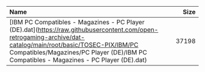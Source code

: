 |Name|Size|
|:---|---:|
|[IBM PC Compatibles - Magazines - PC Player (DE).dat](https://raw.githubusercontent.com/open-retrogaming-archive/dat-catalog/main/root/basic/TOSEC-PIX/IBM/PC Compatibles/Magazines/PC Player (DE)/IBM PC Compatibles - Magazines - PC Player (DE).dat)|37198|
